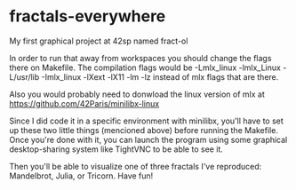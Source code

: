 # fractals-everywhere
My first graphical project at 42sp named fract-ol

In order to run that away from workspaces you should change the flags there on Makefile. The compilation flags would be -Lmlx_linux -lmlx_Linux -L/usr/lib -Imlx_linux -lXext -lX11 -lm -lz instead of mlx flags that are there.


Also you would probably need to donwload the linux version of mlx at https://github.com/42Paris/minilibx-linux


Since I did code it in a specific environment with minilibx, you'll have to set up these two little things (mencioned above) before running the Makefile. Once you're done with it, you can launch the program using some graphical desktop-sharing system like TightVNC to be able to see it.

Then you'll be able to visualize one of three fractals I've reproduced: Mandelbrot, Julia, or Tricorn. Have fun!
